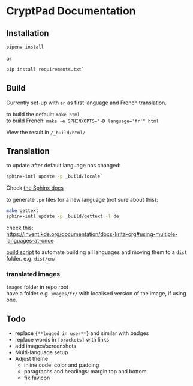 
# CryptPad Documentation

## Installation 

```bash
pipenv install
```
or
```bash
pip install requirements.txt` 
```

## Build

Currently set-up with `en` as first language and French translation.

to build the default: `make html`  
to build French: `make -e SPHINXOPTS="-D language='fr'" html`

View the result in `/_build/html/`

## Translation

to update after default language has changed:  
```bash
sphinx-intl update -p _build/locale`
```

Check [the Sphinx docs](https://www.sphinx-doc.org/en/master/usage/advanced/intl.html)

to generate `.po` files for a new language (not sure about this):  
```bash
make gettext
sphinx-intl update -p _build/gettext -l de
```

check this:  
https://invent.kde.org/documentation/docs-krita-org#using-multiple-languages-at-once

[build script](https://invent.kde.org/documentation/docs-krita-org/-/blob/master/rebuild-all.bat) to automate building all languages and moving them to a `dist` folder. e.g. `dist/en/`

### translated images
`images` folder in repo root  
have a folder e.g. `images/fr/` with localised version of the image, if using one.

## Todo

- replace `{**logged in user**}` and similar with badges
- replace words in `[brackets]` with links
- add images/screenshots
- Multi-language setup
- Adjust theme
    - inline code: color and padding
    - paragraphs and headings: margin top and bottom
    - fix favicon
